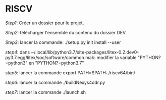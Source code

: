 # RISCV

*Step1*: Créer un dossier pour le projet.

*Step2*: télécharger l'ensemble du contenu du dossier DEV

*Step3*: lancer la commande:
./setup.py init install --user

*step4*: 
dans ~/.local/lib/python3.7/site-packages/litex-0.2.dev0-py3.7.egg/litex/soc/software/common.mak:
  modifier la variable "PYTHON?=python3" en "PYTHON?=python3.7"
  
*step5*: lancer la commande
export PATH=$PATH:./riscv64/bin/

*step6*: lancer la commande
./buildNexys4ddr.py

*step7*: lancer la commande
./launch.sh
